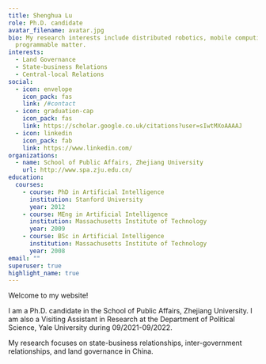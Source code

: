 ```yaml
---
title: Shenghua Lu
role: Ph.D. candidate
avatar_filename: avatar.jpg
bio: My research interests include distributed robotics, mobile computing and
  programmable matter.
interests:
  - Land Governance
  - State-business Relations
  - Central-local Relations
social:
  - icon: envelope
    icon_pack: fas
    link: /#contact
  - icon: graduation-cap
    icon_pack: fas
    link: https://scholar.google.co.uk/citations?user=sIwtMXoAAAAJ
  - icon: linkedin
    icon_pack: fab
    link: https://www.linkedin.com/
organizations:
  - name: School of Public Affairs, Zhejiang University
    url: http://www.spa.zju.edu.cn/
education:
  courses:
    - course: PhD in Artificial Intelligence
      institution: Stanford University
      year: 2012
    - course: MEng in Artificial Intelligence
      institution: Massachusetts Institute of Technology
      year: 2009
    - course: BSc in Artificial Intelligence
      institution: Massachusetts Institute of Technology
      year: 2008
email: ""
superuser: true
highlight_name: true
---
```

Welcome to my website!

I am a Ph.D. candidate in the School of Public Affairs, Zhejiang University. I am also a Visiting Assistant in Research at the Department of Political Science, Yale University during 09/2021-09/2022. 

My research focuses on state-business relationships, inter-government relationships, and land governance in China.